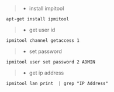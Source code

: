 > * install impitool
```shell
apt-get install ipmitool
```

> * get user id
```shell
ipmitool channel getaccess 1
```

> * set password
```shell
ipmitool user set password 2 ADMIN
```

> * get ip address
```shell
ipmitool lan print  | grep "IP Address"
```
